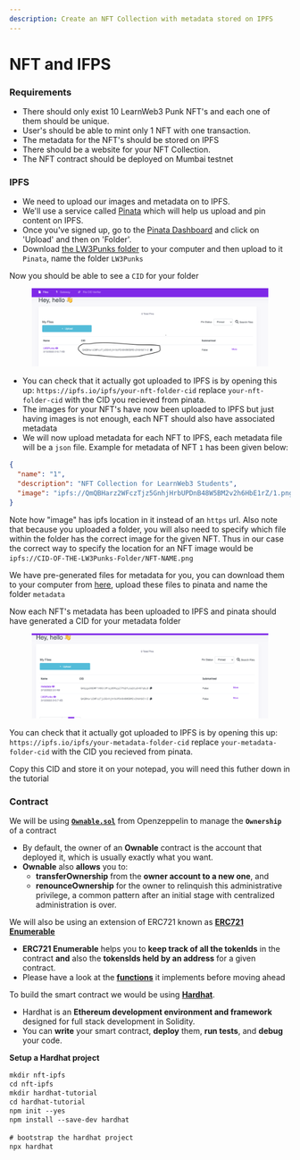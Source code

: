 ```yaml
---
description: Create an NFT Collection with metadata stored on IPFS
---
```


# NFT and IFPS

### Requirements

* There should only exist 10 LearnWeb3 Punk NFT's and each one of them should be unique.
* User's should be able to mint only 1 NFT with one transaction.
* The metadata for the NFT's should be stored on IPFS
* There should be a website for your NFT Collection.
* The NFT contract should be deployed on Mumbai testnet

### IPFS

* We need to upload our images and metadata on to IPFS.&#x20;
* We'll use a service called [Pinata](https://www.pinata.cloud/) which will help us upload and pin content on IPFS.&#x20;
* Once you've signed up, go to the [Pinata Dashboard](https://app.pinata.cloud/pinmanager) and click on 'Upload' and then on 'Folder'.
* Download [the LW3Punks folder](https://github.com/LearnWeb3DAO/IPFS-Practical/tree/master/my-app/public/LW3punks) to your computer and then upload to it `Pinata`, name the folder `LW3Punks`

Now you should be able to see a `CID` for your folder

<figure><img src=".gitbook/assets/image (3).png" alt=""><figcaption></figcaption></figure>

* You can check that it actually got uploaded to IPFS is by opening this up: `https://ipfs.io/ipfs/your-nft-folder-cid` replace `your-nft-folder-cid` with the CID you recieved from pinata.
* The images for your NFT's have now been uploaded to IPFS but just having images is not enough, each NFT should also have associated metadata
* We will now upload metadata for each NFT to IPFS, each metadata file will be a `json` file. Example for metadata of NFT `1` has been given below:

```json
{
  "name": "1",
  "description": "NFT Collection for LearnWeb3 Students",
  "image": "ipfs://QmQBHarz2WFczTjz5GnhjHrbUPDnB48W5BM2v2h6HbE1rZ/1.png"
}
```

Note how "image" has ipfs location in it instead of an `https` url. Also note that because you uploaded a folder, you will also need to specify which file within the folder has the correct image for the given NFT. Thus in our case the correct way to specify the location for an NFT image would be `ipfs://CID-OF-THE-LW3Punks-Folder/NFT-NAME.png`

We have pre-generated files for metadata for you, you can download them to your computer from [here](https://github.com/LearnWeb3DAO/IPFS-Practical/tree/master/my-app/public/metadata), upload these files to pinata and name the folder `metadata`

Now each NFT's metadata has been uploaded to IPFS and pinata should have generated a CID for your metadata folder

<figure><img src=".gitbook/assets/image.png" alt=""><figcaption></figcaption></figure>

You can check that it actually got uploaded to IPFS is by opening this up: `https://ipfs.io/ipfs/your-metadata-folder-cid` replace `your-metadata-folder-cid` with the CID you recieved from pinata.

Copy this CID and store it on your notepad, you will need this futher down in the tutorial

### Contract

We will be using [**`Ownable.sol`**](https://github.com/OpenZeppelin/openzeppelin-contracts/blob/master/contracts/access/Ownable.sol) from Openzeppelin to manage the **`Ownership`** of a contract

* By default, the owner of an **Ownable** contract is the account that deployed it, which is usually exactly what you want.
* **Ownable** also **allows** you to:
  * **transferOwnership** from the **owner account to a new one**, and
  * **renounceOwnership** for the owner to relinquish this administrative privilege, a common pattern after an initial stage with centralized administration is over.

We will also be using an extension of ERC721 known as [**ERC721 Enumerable**](https://github.com/OpenZeppelin/openzeppelin-contracts/blob/master/contracts/token/ERC721/extensions/ERC721Enumerable.sol)

* **ERC721 Enumerable** helps you to **keep track of all the tokenIds** in the contract **and** also the **tokensIds held by an address** for a given contract.
* Please have a look at the [**functions**](https://docs.openzeppelin.com/contracts/4.x/api/token/erc721#ERC721Enumerable) it implements before moving ahead

To build the smart contract we would be using [**Hardhat**](https://hardhat.org/).

* Hardhat is an **Ethereum development environment and framework** designed for full stack development in Solidity.
* You can **write** your smart contract, **deploy** them, **run tests**, and **debug** your code.

**Setup a Hardhat project**

```shell
mkdir nft-ipfs
cd nft-ipfs
mkdir hardhat-tutorial
cd hardhat-tutorial
npm init --yes
npm install --save-dev hardhat

# bootstrap the hardhat project
npx hardhat
```







